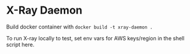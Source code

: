 # X-Ray Daemon

Build docker container with `docker build -t xray-daemon .`

To run X-ray locally to test, set env vars for AWS keys/region in the shell script here.
